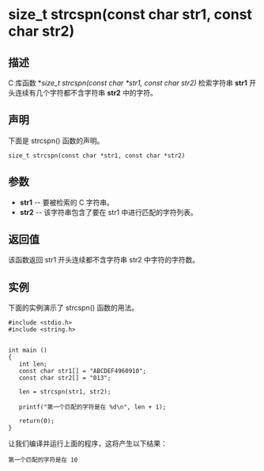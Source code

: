 # size_t strcspn(const char str1, const char str2)

## 描述

C 库函数 **size_t strcspn(const char \*str1, const char *str2)** 检索字符串 **str1** 开头连续有几个字符都不含字符串 **str2** 中的字符。

## 声明

下面是 strcspn() 函数的声明。

```
size_t strcspn(const char *str1, const char *str2)
```

## 参数

- **str1** -- 要被检索的 C 字符串。
- **str2** -- 该字符串包含了要在 str1 中进行匹配的字符列表。

## 返回值

该函数返回 str1 开头连续都不含字符串 str2 中字符的字符数。

## 实例

下面的实例演示了 strcspn() 函数的用法。

```
#include <stdio.h>
#include <string.h>


int main ()
{
   int len;
   const char str1[] = "ABCDEF4960910";
   const char str2[] = "013";

   len = strcspn(str1, str2);

   printf("第一个匹配的字符是在 %d\n", len + 1);
   
   return(0);
}
```

让我们编译并运行上面的程序，这将产生以下结果：

```
第一个匹配的字符是在 10
```

 